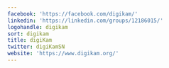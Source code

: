 ```yaml
---
facebook: 'https://facebook.com/digikam/'
linkedin: 'https://linkedin.com/groups/12186015/'
logohandle: digikam
sort: digikam
title: digiKam
twitter: digiKamSN
website: 'https://www.digikam.org/'
---
```

